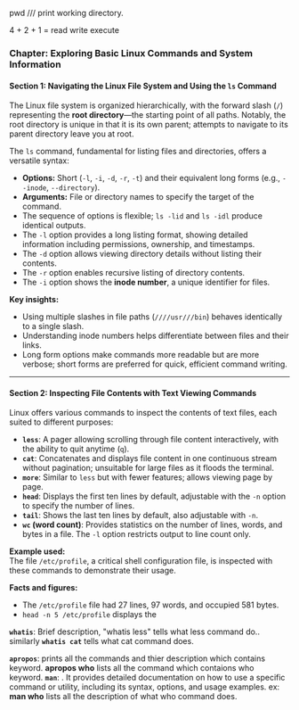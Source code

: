 pwd  /// print working directory.

4 + 2 + 1 = read write execute

### Chapter: Exploring Basic Linux Commands and System Information


#### Section 1: Navigating the Linux File System and Using the `ls` Command

The Linux file system is organized hierarchically, with the forward slash (`/`) representing the **root directory**—the starting point of all paths. Notably, the root directory is unique in that it is its own parent; attempts to navigate to its parent directory leave you at root.

The `ls` command, fundamental for listing files and directories, offers a versatile syntax:

- **Options:** Short (`-l`, `-i`, `-d`, `-r`, `-t`) and their equivalent long forms (e.g., `--inode`, `--directory`).
- **Arguments:** File or directory names to specify the target of the command.
- The sequence of options is flexible; `ls -lid` and `ls -idl` produce identical outputs.
- The `-l` option provides a long listing format, showing detailed information including permissions, ownership, and timestamps.
- The `-d` option allows viewing directory details without listing their contents.
- The `-r` option enables recursive listing of directory contents.
- The `-i` option shows the **inode number**, a unique identifier for files.

**Key insights:**

- Using multiple slashes in file paths (`////usr///bin`) behaves identically to a single slash.
- Understanding inode numbers helps differentiate between files and their links.
- Long form options make commands more readable but are more verbose; short forms are preferred for quick, efficient command writing.

---

#### Section 2: Inspecting File Contents with Text Viewing Commands

Linux offers various commands to inspect the contents of text files, each suited to different purposes:

- **`less`**: A pager allowing scrolling through file content interactively, with the ability to quit anytime (`q`).
- **`cat`**: Concatenates and displays file content in one continuous stream without pagination; unsuitable for large files as it floods the terminal.
- **`more`**: Similar to `less` but with fewer features; allows viewing page by page.
- **`head`**: Displays the first ten lines by default, adjustable with the `-n` option to specify the number of lines.
- **`tail`**: Shows the last ten lines by default, also adjustable with `-n`.
- **`wc` (word count)**: Provides statistics on the number of lines, words, and bytes in a file. The `-l` option restricts output to line count only.

**Example used:**  
The file `/etc/profile`, a critical shell configuration file, is inspected with these commands to demonstrate their usage.

**Facts and figures:**

- The `/etc/profile` file had 27 lines, 97 words, and occupied 581 bytes.
- `head -n 5 /etc/profile` displays the


**`whatis`**: Brief description, "whatis less" tells what less command do.. similarly **`whatis cat`** tells what cat command does.

**`apropos`**: prints all the commands and thier description which contains keyword. **apropos who** lists all the command which contaions who keyword.
**`man`**: . It provides detailed documentation on how to use a specific command or utility, including its syntax, options, and usage examples.  ex: **man who** lists all the description of what who command does.
